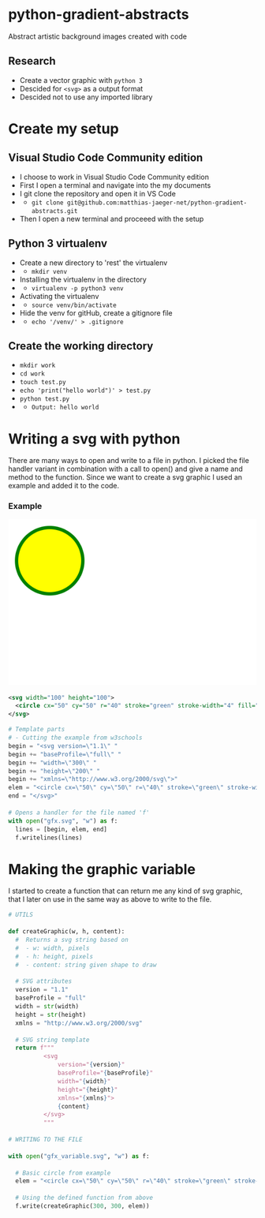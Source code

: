 # python-gradient-abstracts
Abstract artistic background images created with code

## Research
- Create a vector graphic with ``python 3``
- Descided for ``<svg>`` as a output format
- Descided not to use any imported library

# Create my setup
## Visual Studio Code Community edition
- I choose to work in Visual Studio Code Community edition
- First I open a terminal and navigate into the my documents
- I git clone the repository and open it in VS Code
- - ``git clone git@github.com:matthias-jaeger-net/python-gradient-abstracts.git``
- Then I open a new terminal and proceeed with the setup

## Python 3 virtualenv
- Create a new directory to 'rest' the virtualenv
- - ```mkdir venv```
- Installing the virtualenv in the directory
- - ```virtualenv -p python3 venv```
- Activating the virtualenv
- - ```source venv/bin/activate```
- Hide the venv for gitHub, create a gitignore file
- - ``echo '/venv/' > .gitignore``

## Create the working directory
- ```mkdir work```
- ```cd work```
- ```touch test.py```
- ```echo 'print("hello world")' > test.py```
- ```python test.py```
- - ```Output: hello world```

# Writing a svg with python
There are many ways to open and write to a file in python. I picked the file handler variant in combination with a call to open() and give a name and method to the function. Since we want to create a svg graphic I used an example and added it to the code.

### Example
![example](/work/gfx.svg)

```xml
<svg width="100" height="100">
  <circle cx="50" cy="50" r="40" stroke="green" stroke-width="4" fill="yellow" />
</svg>
```

```python
# Template parts
# - Cutting the example from w3schools
begin = "<svg version=\"1.1\" "
begin += "baseProfile=\"full\" "
begin += "width=\"300\" "
begin += "height=\"200\" "
begin += "xmlns=\"http://www.w3.org/2000/svg\">"
elem = "<circle cx=\"50\" cy=\"50\" r=\"40\" stroke=\"green\" stroke-width=\"4\" fill=\"yellow\" />"
end = "</svg>"

# Opens a handler for the file named 'f'
with open("gfx.svg", "w") as f:
  lines = [begin, elem, end]
  f.writelines(lines)
```

# Making the graphic variable
I started to create a function that can return me any kind of svg graphic, that I later on use in the same way as above to write to the file.

```python
# UTILS

def createGraphic(w, h, content):
  #  Returns a svg string based on
  #  - w: width, pixels
  #  - h: height, pixels
  #  - content: string given shape to draw

  # SVG attributes
  version = "1.1"
  baseProfile = "full"
  width = str(width)
  height = str(height)
  xmlns = "http://www.w3.org/2000/svg"

  # SVG string template
  return f"""
          <svg
              version="{version}"
              baseProfile="{baseProfile}"
              width="{width}"
              height="{height}"
              xmlns="{xmlns}">
              {content}
          </svg>
          """

# WRITING TO THE FILE

with open("gfx_variable.svg", "w") as f:

  # Basic circle from example
  elem = "<circle cx=\"50\" cy=\"50\" r=\"40\" stroke=\"green\" stroke-width=\"4\" fill=\"yellow\" />"

  # Using the defined function from above
  f.write(createGraphic(300, 300, elem))
```